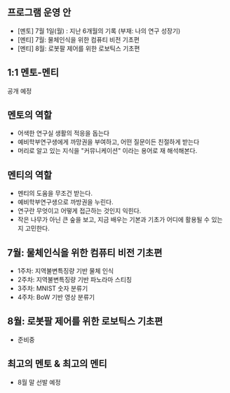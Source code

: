 
## 프로그램 운영 안
- [멘토] 7월 1일(월) : 지난 6개월의 기록 (부재: 나의 연구 성장기) 
- [멘티] 7월: 물체인식을 위한 컴퓨티 비전 기초편
- [멘티] 8월: 로봇팔 제어를 위한 로보틱스 기초편

## 1:1 멘토-멘티
공개 예정

## 멘토의 역할
- 어색한 연구실 생활의 적응을 돕는다
- 예비학부연구생에게 까망권을 부여하고, 어떤 질문이든 친절하게 받는다
- 머리로 알고 있는 지식을 "커뮤니케이션" 이라는 용어로 재 해석해본다.

## 멘티의 역할
- 멘티의 도움을 무조건 받는다.
- 예비학부연구생으로 까방권을 누린다.
- 연구란 무엇이고 어떻게 접근하는 것인지 익힌다.
- 작은 나무가 아닌 큰 숲을 보고, 지금 배우는 기본과 기초가 어디에 활용될 수 있는지 고민한다.

## 7월: 물체인식을 위한 컴퓨티 비전 기초편
- 1주차: 지역불변특징량 기반 물체 인식
- 2주차: 지역불변특징량 기반 파노라마 스티칭
- 3주차: MNIST 숫자 분류기 
- 4주차: BoW 기반 영상 분류기

## 8월: 로봇팔 제어를 위한 로보틱스 기초편
- 준비중


## 최고의 멘토 & 최고의 멘티
- 8월 말 선발 예정

